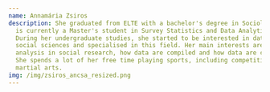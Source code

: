 ```yaml
---
name: Annamária Zsiros
description: She graduated from ELTE with a bachelor's degree in Sociology and
  is currently a Master's student in Survey Statistics and Data Analytics.
  During her undergraduate studies, she started to be interested in data-driven
  social sciences and specialised in this field. Her main interests are data
  analysis in social research, how data are compiled and how data are collected.
  She spends a lot of her free time playing sports, including competitive
  martial arts.
img: /img/zsiros_ancsa_resized.png
---
```

